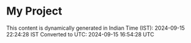 # My Project

This content is dynamically generated in Indian Time (IST): 2024-09-15 22:24:28 IST
Converted to UTC: 2024-09-15 16:54:28 UTC
